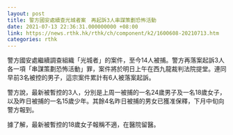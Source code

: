 ```yaml
---
layout: post
title: 警方國安處續查光城者案　再起訴3人串謀策劃恐怖活動
date: 2021-07-13 22:36:31.000000000 +08:00
link: https://news.rthk.hk/rthk/ch/component/k2/1600608-20210713.htm
categories: rthk
---
```


警方國安處繼續調查組織「光城者」的案件，至今14人被捕。警方再落案起訴3人各一項「串謀策劃恐怖活動」罪，案件將於明日上午在西九龍裁判法院提堂。連同早前3名被控的男子，這宗案件累計有6人被落案起訴。

警方說，最新被暫控的3人，分別是上周一被捕的一名24歲男子及一名18歲女子，以及昨日被捕的一名15歲少年。其餘4名昨日被捕的男女已獲准保釋，下月中旬向警方報到。

據了解，最新被暫控的18歲女子報稱不適，在醫院留醫。
